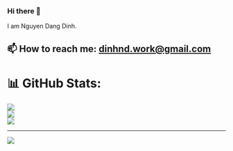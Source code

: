 ### Hi there 👋
I am Nguyen Dang Dinh.

📫 How to reach me: dinhnd.work@gmail.com
---
# 📊 GitHub Stats:
![](https://github-readme-stats.vercel.app/api?username=windywin&theme=dark&hide_border=false&include_all_commits=false&count_private=false)<br/>
![](https://github-readme-streak-stats.herokuapp.com/?user=windywin&theme=dark&hide_border=false)<br/>
![](https://github-readme-stats.vercel.app/api/top-langs/?username=windywin&theme=dark&hide_border=false&include_all_commits=false&count_private=false&layout=compact)

---
[![](https://visitcount.itsvg.in/api?id=windywin&icon=7&color=9)](https://visitcount.itsvg.in)
